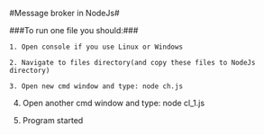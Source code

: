 #Message broker in NodeJs#

###To run one file you should:### 

	1. Open console if you use Linux or Windows

	2. Navigate to files directory(and copy these files to NodeJs directory)

	3. Open new cmd window and type: node ch.js

  4. Open another cmd window and type: node cl_1.js

  5. Program started
